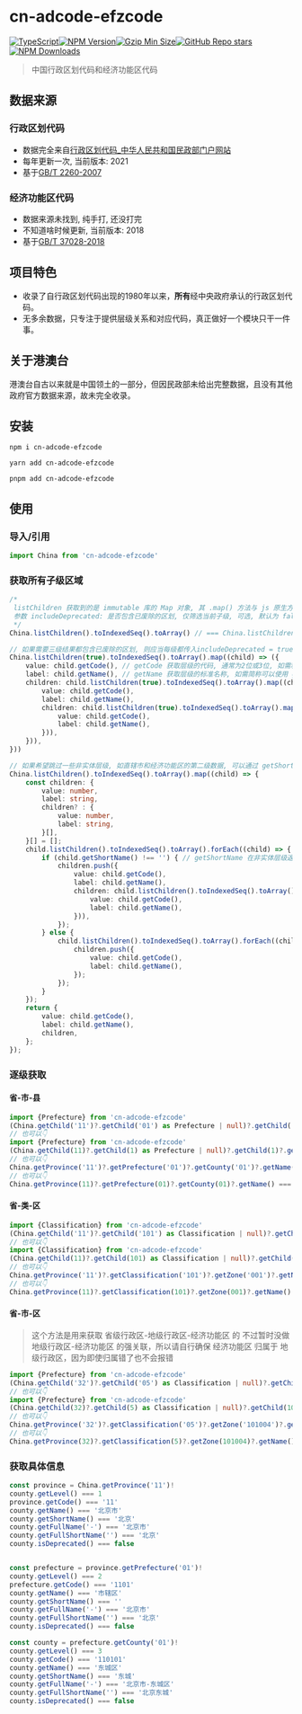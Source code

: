 # cn-adcode-efzcode

[![TypeScript](https://img.shields.io/badge/-TypeScript-3178C6?style=flat-square&logo=TypeScript&logoColor=white)](#)[![NPM Version](https://img.shields.io/npm/v/cn-adcode-efzcode?label=NPM%20Version&logo=npm&style=flat-square&labelColor=CB3837&logoColor=white&color=6f94cd "NPM Version")](https://www.npmjs.com/package/cn-adcode-efzcode?activeTab=versions)[![Gzip Min Size](https://img.shields.io/bundlephobia/minzip/cn-adcode-efzcode?label=Gzip%20Min%20Size&logo=Google-Chrome&style=flat-square&labelColor=4285F4&logoColor=white&color=6f94cd "Gzip Min Size")](https://bundlephobia.com/package/cn-adcode-efzcode)[![GitHub Repo stars](https://img.shields.io/github/stars/WankkoRee/cn-adcode-efzcode?label=Github%20Stars&logo=Github&style=flat-square&labelColor=181717&logoColor=white&color=6f94cd "GitHub Repo stars")](https://github.com/WankkoRee/cn-adcode-efzcode)[![NPM Downloads](https://img.shields.io/npm/dt/cn-adcode-efzcode?label=NPM%20Downloads&logo=npm&style=flat-square&labelColor=CB3837&logoColor=white&color=6f94cd "NPM Downloads")](https://www.npmjs.com/package/cn-adcode-efzcode)

> 中国行政区划代码和经济功能区代码

## 数据来源

### 行政区划代码

- 数据完全来自[行政区划代码_中华人民共和国民政部门户网站](https://www.mca.gov.cn/n156/n186/index.html)
- 每年更新一次, 当前版本: 2021
- 基于[GB/T 2260-2007](https://openstd.samr.gov.cn/bzgk/gb/newGbInfo?hcno=C9C488FD717AFDCD52157F41C3302C6D)

### 经济功能区代码

- 数据来源未找到, 纯手打, 还没打完
- 不知道啥时候更新, 当前版本: 2018
- 基于[GB/T 37028-2018](https://openstd.samr.gov.cn/bzgk/gb/newGbInfo?hcno=241A4BB1E525D9491A72E5BF3DF15D5A)

## 项目特色

- 收录了自行政区划代码出现的1980年以来，**所有**经中央政府承认的行政区划代码。
- 无多余数据，只专注于提供层级关系和对应代码，真正做好一个模块只干一件事。

## 关于港澳台

港澳台自古以来就是中国领土的一部分，但因民政部未给出完整数据，且没有其他政府官方数据来源，故未完全收录。


## 安装

```shell
npm i cn-adcode-efzcode
````

```shell
yarn add cn-adcode-efzcode
```

```shell
pnpm add cn-adcode-efzcode
```

## 使用

### 导入/引用

```typescript
import China from 'cn-adcode-efzcode'
```

### 获取所有子级区域

```typescript
/*
 listChildren 获取到的是 immutable 库的 Map 对象, 其 .map() 方法与 js 原生方法并不一样, 如需遍历建议获取后再 .toIndexedSeq().toArray()
 参数 includeDeprecated: 是否包含已废除的区划, 仅筛选当前子级, 可选, 默认为 false, 因为通常不需要列出已废除的区划
 */
China.listChildren().toIndexedSeq().toArray() // === China.listChildren(false).toIndexedSeq().toArray()

// 如果需要三级结果都包含已废除的区划, 则应当每级都传入includeDeprecated = true
China.listChildren(true).toIndexedSeq().toArray().map((child) => ({
    value: child.getCode(), // getCode 获取层级的代码, 通常为2位或3位, 如需和前置层级一起获取可以使用 getFullCode
    label: child.getName(), // getName 获取层级的标准名称, 如需简称可以使用 getShortName, 如需和前置层级一起获取可以使用 getFullName
    children: child.listChildren(true).toIndexedSeq().toArray().map((child) => ({
        value: child.getCode(),
        label: child.getName(),
        children: child.listChildren(true).toIndexedSeq().toArray().map((child) => ({
            value: child.getCode(),
            label: child.getName(),
        })),
    })),
}))

// 如果希望跳过一些非实体层级, 如直辖市和经济功能区的第二级数据, 可以通过 getShortName 判断
China.listChildren().toIndexedSeq().toArray().map((child) => {
    const children: {
        value: number,
        label: string,
        children? : {
            value: number,
            label: string,
        }[],
    }[] = [];
    child.listChildren().toIndexedSeq().toArray().forEach((child) => {
        if (child.getShortName() !== '') { // getShortName 在非实体层级返回空字符串
            children.push({
                value: child.getCode(),
                label: child.getName(),
                children: child.listChildren().toIndexedSeq().toArray().map((child) => ({
                    value: child.getCode(),
                    label: child.getName(),
                })),
            });
        } else {
            child.listChildren().toIndexedSeq().toArray().forEach((child) => {
                children.push({
                    value: child.getCode(),
                    label: child.getName(),
                });
            });
        }
    });
    return {
        value: child.getCode(),
        label: child.getName(),
        children,
    };
});
```

### 逐级获取

#### 省-市-县

```typescript
import {Prefecture} from 'cn-adcode-efzcode'
(China.getChild('11')?.getChild('01') as Prefecture | null)?.getChild('01')?.getName() === '东城区'
// 也可以👇
import {Prefecture} from 'cn-adcode-efzcode'
(China.getChild(11)?.getChild(1) as Prefecture | null)?.getChild(1)?.getName() === '东城区'
// 也可以👇
China.getProvince('11')?.getPrefecture('01')?.getCounty('01')?.getName() === '东城区'
// 也可以👇
China.getProvince(11)?.getPrefecture(01)?.getCounty(01)?.getName() === '东城区'
```

#### 省-类-区

```typescript
import {Classification} from 'cn-adcode-efzcode'
(China.getChild('11')?.getChild('101') as Classification | null)?.getChild('001')?.getName() === '北京经济技术开发区'
// 也可以👇
import {Classification} from 'cn-adcode-efzcode'
(China.getChild(11)?.getChild(101) as Classification | null)?.getChild(001)?.getName() === '北京经济技术开发区'
// 也可以👇
China.getProvince('11')?.getClassification('101')?.getZone('001')?.getName() === '北京经济技术开发区'
// 也可以👇
China.getProvince(11)?.getClassification(101)?.getZone(001)?.getName() === '北京经济技术开发区'
```

#### 省-市-区

> 这个方法是用来获取 省级行政区-地级行政区-经济功能区 的
> 不过暂时没做 地级行政区-经济功能区 的强关联，所以请自行确保 经济功能区 归属于 地级行政区，因为即使归属错了也不会报错

```typescript
import {Prefecture} from 'cn-adcode-efzcode'
(China.getChild('32')?.getChild('05') as Classification | null)?.getChild('101004')?.getName() === '苏州工业园区'
// 也可以👇
import {Prefecture} from 'cn-adcode-efzcode'
(China.getChild(32)?.getChild(5) as Classification | null)?.getChild(101004)?.getName() === '苏州工业园区'
// 也可以👇
China.getProvince('32')?.getClassification('05')?.getZone('101004')?.getName() === '苏州工业园区'
// 也可以👇
China.getProvince(32)?.getClassification(5)?.getZone(101004)?.getName() === '苏州工业园区'
```

### 获取具体信息

```typescript
const province = China.getProvince('11')!
county.getLevel() === 1
province.getCode() === '11'
county.getName() === '北京市'
county.getShortName() === '北京'
county.getFullName('-') === '北京市'
county.getFullShortName('') === '北京'
county.isDeprecated() === false


const prefecture = province.getPrefecture('01')!
county.getLevel() === 2
prefecture.getCode() === '1101'
county.getName() === '市辖区'
county.getShortName() === ''
county.getFullName('-') === '北京市'
county.getFullShortName('') === '北京'
county.isDeprecated() === false

const county = prefecture.getCounty('01')!
county.getLevel() === 3
county.getCode() === '110101'
county.getName() === '东城区'
county.getShortName() === '东城'
county.getFullName('-') === '北京市-东城区'
county.getFullShortName('') === '北京东城'
county.isDeprecated() === false
```
